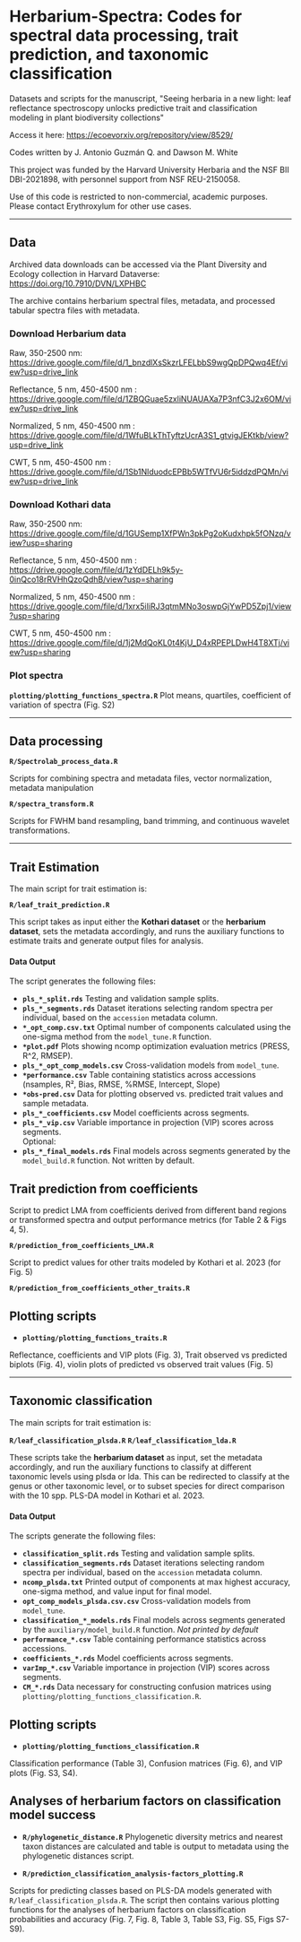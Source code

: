 # Herbarium-Spectra: Codes for spectral data processing, trait prediction, and taxonomic classification  
Datasets and scripts for the manuscript, "Seeing herbaria in a new light: leaf reflectance spectroscopy unlocks predictive trait and
classification modeling in plant biodiversity collections"

Access it here: https://ecoevorxiv.org/repository/view/8529/

Codes written by J. Antonio Guzmán Q. and Dawson M. White

This project was funded by the Harvard University Herbaria and the NSF BII DBI-2021898, with personnel support from NSF REU-2150058.

Use of this code is restricted to non-commercial, academic purposes.  
Please contact Erythroxylum for other use cases.

---

## Data 

Archived data downloads can be accessed via the Plant Diversity and Ecology collection in Harvard Dataverse: https://doi.org/10.7910/DVN/LXPHBC

The archive contains herbarium spectral files, metadata, and processed tabular spectra files with metadata. 

### Download Herbarium data

Raw, 350-2500 nm: https://drive.google.com/file/d/1_bnzdlXsSkzrLFELbbS9wgQpDPQwq4Ef/view?usp=drive_link

Reflectance, 5 nm, 450-4500 nm : https://drive.google.com/file/d/1ZBQGuae5zxliNUAUAXa7P3nfC3J2x6OM/view?usp=drive_link

Normalized, 5 nm, 450-4500 nm : https://drive.google.com/file/d/1WfuBLkThTyftzUcrA3S1_gtvigJEKtkb/view?usp=drive_link

CWT, 5 nm, 450-4500 nm : https://drive.google.com/file/d/1Sb1NlduodcEPBb5WTfVU6r5iddzdPQMn/view?usp=drive_link

### Download Kothari data

Raw, 350-2500 nm: https://drive.google.com/file/d/1GUSemp1XfPWn3pkPg2oKudxhpk5fONzq/view?usp=sharing

Reflectance, 5 nm, 450-4500 nm : https://drive.google.com/file/d/1zYdDELh9k5y-0inQco18rRVHhQzoQdhB/view?usp=sharing

Normalized, 5 nm, 450-4500 nm : https://drive.google.com/file/d/1xrx5iIiRJ3qtmMNo3oswpGjYwPD5Zpj1/view?usp=sharing

CWT, 5 nm, 450-4500 nm : https://drive.google.com/file/d/1j2MdQoKL0t4KjU_D4xRPEPLDwH4T8XTj/view?usp=sharing

### Plot spectra

**`plotting/plotting_functions_spectra.R`** Plot means, quartiles, coefficient of variation of spectra (Fig. S2)
  
---

## Data processing
**`R/Spectrolab_process_data.R`**

Scripts for combining spectra and metadata files, vector normalization, metadata manipulation

**`R/spectra_transform.R`**

Scripts for FWHM band resampling, band trimming, and continuous wavelet transformations.

---

## Trait Estimation  

The main script for trait estimation is:  

**`R/leaf_trait_prediction.R`**

This script takes as input either the **Kothari dataset** or the **herbarium dataset**, sets the metadata accordingly, and runs the auxiliary functions to estimate traits and generate output files for analysis.


#### Data Output  

The script generates the following files:  
- **`pls_*_split.rds`**  Testing and validation sample splits.  
- **`pls_*_segments.rds`**  Dataset iterations selecting random spectra per individual, based on the `accession` metadata column.  
- **`*_opt_comp.csv.txt`**  Optimal number of components calculated using the one-sigma method from the `model_tune.R` function.
- **`*plot.pdf`**  Plots showing ncomp optimization evaluation metrics (PRESS, R^2, RMSEP). 
- **`pls_*_opt_comp_models.csv`**  Cross-validation models from `model_tune`.  
- **`*performance.csv`**  Table containing statistics across accessions (nsamples, R², Bias, RMSE, %RMSE, Intercept, Slope)
- **`*obs-pred.csv`**  Data for plotting observed vs. predicted trait values and sample metadata.
- **`pls_*_coefficients.csv`** Model coefficients across segments.  
- **`pls_*_vip.csv`** Variable importance in projection (VIP) scores across segments.  
Optional:
- **`pls_*_final_models.rds`**  Final models across segments generated by the `model_build.R` function. Not written by default.


## Trait prediction from coefficients

Script to predict LMA from coefficients derived from different band regions or transformed spectra and output performance metrics (for Table 2 & Figs 4, 5).

**`R/prediction_from_coefficients_LMA.R`**

Script to predict values for other traits modeled by Kothari et al. 2023 (for Fig. 5)

**`R/prediction_from_coefficients_other_traits.R`**


## Plotting scripts

- **`plotting/plotting_functions_traits.R`**

Reflectance, coefficients and VIP plots (Fig. 3), Trait observed vs predicted biplots (Fig. 4), violin plots of predicted vs observed trait values (Fig. 5)




---

## Taxonomic classification 

The main scripts for trait estimation is:  

**`R/leaf_classification_plsda.R`**
**`R/leaf_classification_lda.R`**

These scripts take the **herbarium dataset** as input, set the metadata accordingly, and run the auxiliary functions to classify at different taxonomic levels using plsda or lda. This can be redirected to classify at the genus or other taxonomic level, or to subset species for direct comparison with the 10 spp. PLS-DA model in Kothari et al. 2023.

#### Data Output  

The scripts generate the following files: 
- **`classification_split.rds`**  Testing and validation sample splits.  
- **`classification_segments.rds`**  Dataset iterations selecting random spectra per individual, based on the `accession` metadata column.  
- **`ncomp_plsda.txt`**  Printed output of components at max highest accuracy, one-sigma method, and value input for final model.   
- **`opt_comp_models_plsda.csv.csv`**  Cross-validation models from `model_tune`.  
- **`classification_*_models.rds`**  Final models across segments generated by the `auxiliary/model_build.R` function. *Not printed by default*
- **`performance_*.csv`**  Table containing performance statistics across accessions.
- **`coefficients_*.rds`** Model coefficients across segments.  
- **`varImp_*.csv`** Variable importance in projection (VIP) scores across segments.
- **`CM_*.rds`** Data necessary for constructing confusion matrices using `plotting/plotting_functions_classification.R`.


## Plotting scripts
- **`plotting/plotting_functions_classification.R`**

Classification performance (Table 3), Confusion matrices (Fig. 6), and VIP plots (Fig. S3, S4).


## Analyses of herbarium factors on classification model success

- **`R/phylogenetic_distance.R`**
Phylogenetic diversity metrics and nearest taxon distances are calculated and table is output to metadata using the phylogenetic distances script.

- **`R/prediction_classification_analysis-factors_plotting.R`**

Scripts for predicting classes based on PLS-DA models generated with `R/leaf_classification_plsda.R`.
The script then contains various plotting functions for the analyses of herbarium factors on classification probabilities and accuracy (Fig. 7, Fig. 8, Table 3, Table S3, Fig. S5, Figs S7-S9).





